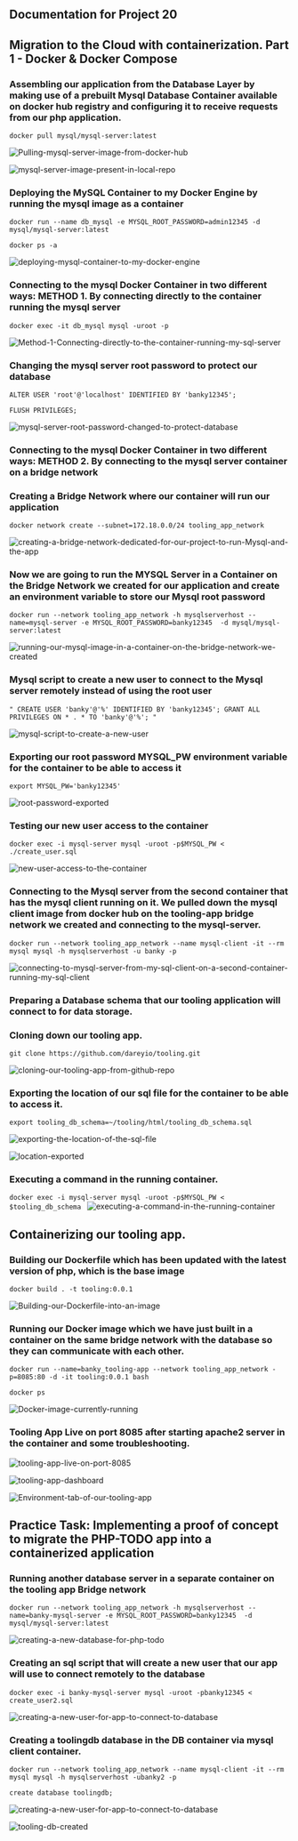 ## **Documentation for Project 20**
## **Migration to the Сloud with containerization. Part 1 - Docker & Docker Compose**

### Assembling our application from the Database Layer by making use of a prebuilt Mysql Database Container available on docker hub registry and configuring it to receive requests from our php application.

`docker pull mysql/mysql-server:latest`

![Pulling-mysql-server-image-from-docker-hub](./Images/Pulling-mysql-server-image-from-docker-hub.png)

![mysql-server-image-present-in-local-repo](./Images/mysql-server-image-present-in-local-repo.png)

### Deploying the MySQL Container to my Docker Engine by running the mysql image as a container

`docker run --name db_mysql -e MYSQL_ROOT_PASSWORD=admin12345 -d mysql/mysql-server:latest`

`docker ps -a`

![deploying-mysql-container-to-my-docker-engine](./Images/deploying-mysql-container-to-my-docker-engine.png)

### Connecting to the mysql Docker Container in two different ways: METHOD 1. By connecting directly to the container running the mysql server

`docker exec -it db_mysql mysql -uroot -p`

![Method-1-Connecting-directly-to-the-container-running-my-sql-server](./Images/Method-1-Connecting-directly-to-the-container-running-my-sql-server.png)

### Changing the mysql server root password to protect our database

`ALTER USER 'root'@'localhost' IDENTIFIED BY 'banky12345';`

`FLUSH PRIVILEGES;`

![mysql-server-root-password-changed-to-protect-database](./Images/mysql-server-root-password-changed-to-protect-database.png)

### Connecting to the mysql Docker Container in two different ways: METHOD 2. By connecting to the mysql server container on a bridge network

### Creating a Bridge Network where our container will run our application

`docker network create --subnet=172.18.0.0/24 tooling_app_network`

![creating-a-bridge-network-dedicated-for-our-project-to-run-Mysql-and-the-app](./Images/creating-a-bridge-network-dedicated-for-our-project-to-run-Mysql-and-the-app.png)

### Now we are going to run the MYSQL Server in a Container on the Bridge Network we created for our application and create an environment variable to store our Mysql root password

`docker run --network tooling_app_network -h mysqlserverhost --name=mysql-server -e MYSQL_ROOT_PASSWORD=banky12345  -d mysql/mysql-server:latest`

![running-our-mysql-image-in-a-container-on-the-bridge-network-we-created](./Images/running-our-mysql-image-in-a-container-on-the-bridge-network-we-created.png)

### Mysql script to create a new user to connect to the Mysql server remotely instead of using the root user

` " CREATE USER 'banky'@'%' IDENTIFIED BY 'banky12345';
GRANT ALL PRIVILEGES ON * . * TO 'banky'@'%'; " `

![mysql-script-to-create-a-new-user](./Images/mysql-script-to-create-a-new-user.png)

### Exporting our root password MYSQL_PW environment variable for the container to be able to access it

`export MYSQL_PW='banky12345'`

![root-password-exported](./Images/root-password-exported.png)

### Testing our new user access to the container

`docker exec -i mysql-server mysql -uroot -p$MYSQL_PW < ./create_user.sql`

![new-user-access-to-the-container](./Images/new-user-access-to-the-container.png)

### Connecting to the Mysql server from the second container that has the mysql client running on it. We pulled down the mysql client image from docker hub on the tooling-app bridge network we created and connecting to the mysql-server.

`docker run --network tooling_app_network --name mysql-client -it --rm mysql mysql -h mysqlserverhost -u banky -p`

![connecting-to-mysql-server-from-my-sql-client-on-a-second-container-running-my-sql-client](./Images/connecting-to-mysql-server-from-my-sql-client-on-a-second-container-running-my-sql-client.png)

### Preparing a Database schema that our tooling application will connect to for data storage.

### Cloning down our tooling app.

`git clone https://github.com/dareyio/tooling.git`

![cloning-our-tooling-app-from-github-repo](./Images/cloning-our-tooling-app-from-github-repo.png)

### Exporting the location of our sql file for the container to be able to access it.

`export tooling_db_schema=~/tooling/html/tooling_db_schema.sql`

![exporting-the-location-of-the-sql-file](./Images/exporting-the-location-of-the-sql-file.png)

![location-exported](./Images/location-exported.png)


### Executing a command in the running container.

`docker exec -i mysql-server mysql -uroot -p$MYSQL_PW < $tooling_db_schema
`
![executing-a-command-in-the-running-container](./Images/executing-a-command-in-the-running-container.png)

## Containerizing our tooling app.

### Building our Dockerfile which has been updated with the latest version of php, which is the base image

`docker build . -t tooling:0.0.1`

![Building-our-Dockerfile-into-an-image](./Images/Building-our-Dockerfile-into-an-image.png)

### Running our Docker image which we have just built in a container on the same bridge network with the database so they can communicate with each other.

`docker run --name=banky_tooling-app --network tooling_app_network -p=8085:80 -d -it tooling:0.0.1 bash`

`docker ps`

![Docker-image-currently-running](./Images/Docker-image-currently-running.png)

### Tooling App Live on port 8085 after starting apache2 server in the container and some troubleshooting.


![tooling-app-live-on-port-8085](./Images/tooling-app-live-on-port-8085.png)

![tooling-app-dashboard](./Images/tooling-app-dashboard.png)

![Environment-tab-of-our-tooling-app](./Images/Environment-tab-of-our-tooling-app.png)

## Practice Task: Implementing a proof of concept to migrate the PHP-TODO app into a containerized application

### Running another database server in a separate container on the tooling app Bridge network

`docker run --network tooling_app_network -h mysqlserverhost --name=banky-mysql-server -e MYSQL_ROOT_PASSWORD=banky12345  -d mysql/mysql-server:latest`

![creating-a-new-database-for-php-todo](./Images/creating-a-new-database-for-php-todo.png)

### Creating an sql script that will create a new user that our app will use to connect remotely to the database

`docker exec -i banky-mysql-server mysql -uroot -pbanky12345 < create_user2.sql`

![creating-a-new-user-for-app-to-connect-to-database](./Images/creating-a-new-user-for-app-to-connect-to-database.png)

### Creating a toolingdb database in the DB container via mysql client container. 

`docker run --network tooling_app_network --name mysql-client -it --rm mysql mysql -h mysqlserverhost -ubanky2 -p`

`create database toolingdb;`

![creating-a-new-user-for-app-to-connect-to-database](./Images/creating-toolingdb-database-in-our-DB-container-for-our-php-todo-app.png)

![tooling-db-created](./Images/tooling-db-created.png)
